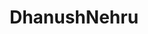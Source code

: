 ---
title: DhanushNehru
github: https://github.com/DhanushNehru
mode: dark
transition: 3s
archetype:
  - Little Bit of Everything
---